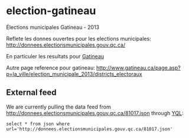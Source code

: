 election-gatineau
=================

Élections municipales Gatineau - 2013

Reflete les donnes ouvertes pour les elections municipales:
http://donnees.electionsmunicipales.gouv.qc.ca/

En particuler les resultats pour [Gatineau](http://donnees.electionsmunicipales.gouv.qc.ca/81017.json)

Autre page reference pour gatineau:
http://www.gatineau.ca/page.asp?p=la_ville/election_municipale_2013/districts_electoraux

## External feed
We are currently pulling the data feed
from http://donnees.electionsmunicipales.gouv.qc.ca/81017.json
through [YQL](http://y.ahoo.it/ftL2w):

    select * from json where url='http://donnees.electionsmunicipales.gouv.qc.ca/81017.json'


